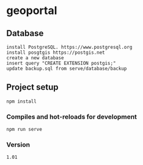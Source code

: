 # geoportal

## Database
```
install PostgreSQL. https://www.postgresql.org
install posgtgis https://postgis.net
create a new database
insert query "CREATE EXTENSION postgis;"
update backup.sql from serve/database/backup
```

## Project setup
```
npm install

```

### Compiles and hot-reloads for development
```
npm run serve
```
### Version
```
1.01
```